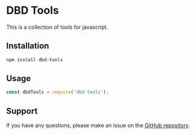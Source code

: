 <!-- generate readme file -->

# DBD Tools

This is a collection of tools for javascript.

## Installation

```bash
npm install dbd-tools
```

## Usage

```javascript
const dbdTools = require('dbd-tools');
```

## Support

If you have any questions, please make an issue on the [GitHub repository]("https://github.com/Default-01/JS-Tools/issues").
